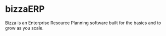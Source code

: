 # bizzaERP
Bizza is an Enterprise Resource Planning software built for the basics and to grow as you scale.
